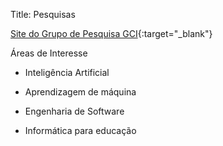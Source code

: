 Title: Pesquisas

[Site do Grupo de Pesquisa GCI](https://sites.google.com/view/grupogci){:target="_blank"}

Áreas de Interesse

* Inteligência Artificial

* Aprendizagem de máquina

* Engenharia de Software

* Informática para educação



